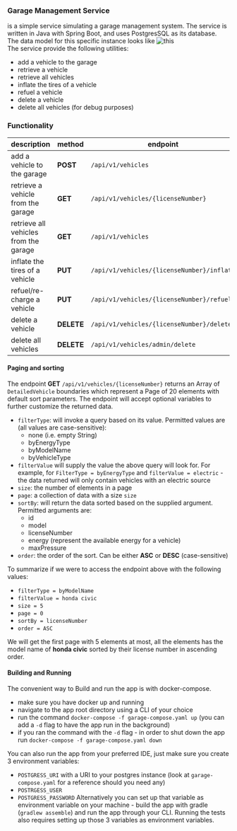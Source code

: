 ### Garage Management Service

is a simple service simulating a garage management system. The service is written in Java with Spring Boot, and uses PostgresSQL as its database. The data model for this specific instance looks like ![this](https://cdn.discordapp.com/attachments/956515259307405332/956519093421355048/relational_model.png)  
The service provide the following utilities:

- add a vehicle to the garage
- retrieve a vehicle
- retrieve all vehicles
- inflate the tires of a vehicle
- refuel a vehicle
- delete a vehicle
- delete all vehicles (for debug purposes)

### Functionality

| description                           | method     | endpoint                                   | input               | output                              |
|---------------------------------------|------------|--------------------------------------------|---------------------|-------------------------------------|
| add a vehicle to the garage           | **POST**   | `/api/v1/vehicles`                         | `Vehicle` boundary  | `DetailedVehicle` boundary          |
| retrieve a vehicle from the garage    | **GET**    | `/api/v1/vehicles/{licenseNumber}`         | ------              | `DetailedVehicle` boundary          |
| retrieve all vehicles from the garage | **GET**    | `/api/v1/vehicles`                         | ------              | Array of `DetailedVehicle` boundary |
| inflate the tires of a vehicle        | **PUT**    | `/api/v1/vehicles/{licenseNumber}/inflate` | `Pressure` boundary | ------                              |
| refuel/re-charge a vehicle            | **PUT**    | `/api/v1/vehicles/{licenseNumber}/refuel`  | `Fuel` boundary     | ------                              |
| delete a vehicle                      | **DELETE** | `/api/v1/vehicles/{licenseNumber}/delete`  | ------              | ------                              |
| delete all vehicles                   | **DELETE** | `/api/v1/vehicles/admin/delete`            | ------              | ------                              |

#### Paging and sorting

The endpoint **GET** `/api/v1/vehicles/{licenseNumber}` returns an Array of `DetailedVehicle` boundaries which represent a Page of 20 elements with default sort parameters.
The endpoint will accept optional variables to further customize the returned data.

- `filterType`: will invoke a query based on its value. Permitted values are (all values are case-sensitive):
  - none (i.e. empty String)
  - byEnergyType
  - byModelName
  - byVehicleType
- `filterValue` will supply the value the above query will look for. For example, for `FilterType = byEnergyType` and `filterValue = electric` - the data returned will only contain vehicles with an electric source
- `size`: the number of elements in a page
- `page`: a collection of data with a size `size`
- `sortBy`: will return the data sorted based on the supplied argument. Permitted arguments are:
  - id
  - model
  - licenseNumber
  - energy (represent the available energy for a vehicle)
  - maxPressure
- `order`: the order of the sort. Can be either **ASC** or **DESC** (case-sensitive)

To summarize if we were to access the endpoint above with the following values:

- `filterType = byModelName`
- `filterValue = honda civic`
- `size = 5`
- `page = 0`
- `sortBy = licenseNumber`
- `order = ASC`

We will get the first page with 5 elements at most, all the elements has the model name of **honda civic** sorted by their license number in ascending order.

#### Building and Running

The convenient way to Build and run the app is with docker-compose.

- make sure you have docker up and running
- navigate to the app root directory using a CLI of your choice
- run the command `docker-compose -f garage-compose.yaml up` (you can add a `-d` flag to have the app run in the background)
- if you ran the command with the `-d` flag - in order to shut down the app run `docker-compose -f garage-compose.yaml down`

You can also run the app from your preferred IDE, just make sure you create 3 environment variables:

- `POSTGRESS_URI` with a URI to your postgres instance (look at `garage-compose.yaml` for a reference should you need any)
- `POSTRGESS_USER`
- `POSTGRESS_PASSWORD`
  Alternatively you can set up that variable as environment variable on your machine - build the app with gradle (`gradlew assemble`) and run the app through your CLI.
  Running the tests also requires setting up those 3 variables as environment variables.
